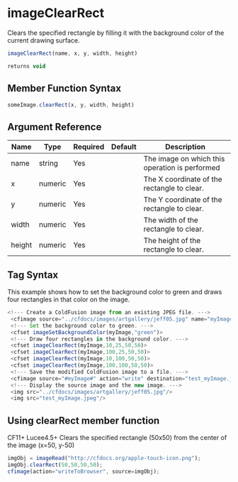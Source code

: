 # imageClearRect

Clears the specified rectangle by filling it with the background color of the current drawing surface.

```javascript
imageClearRect(name, x, y, width, height)
```

```javascript
returns void
```

## Member Function Syntax

```javascript
someImage.clearRect(x, y, width, height)
```

## Argument Reference

| Name | Type | Required | Default | Description |
| --- | --- | --- | --- | --- |
| name | string | Yes |  | The image on which this operation is performed |
| x | numeric | Yes |  | The X coordinate of the rectangle to clear. |
| y | numeric | Yes |  | The Y coordinate of the rectangle to clear. |
| width | numeric | Yes |  | The width of the rectangle to clear. |
| height | numeric | Yes |  | The height of the rectangle to clear. |

## Tag Syntax

This example shows how to set the background color to green and draws four rectangles in that color on the image.

```javascript
<!--- Create a ColdFusion image from an existing JPEG file. ---> 
 <cfimage source="../cfdocs/images/artgallery/jeff05.jpg" name="myImage"> 
 <!--- Set the background color to green. ---> 
 <cfset imageSetBackgroundColor(myImage,"green")> 
 <!--- Draw four rectangles in the background color. ---> 
 <cfset imageClearRect(myImage,10,25,50,50)> 
 <cfset imageClearRect(myImage,100,25,50,50)> 
 <cfset imageClearRect(myImage,10,100,50,50)> 
 <cfset imageClearRect(myImage,100,100,50,50)> 
 <!--- Save the modified ColdFusion image to a file. ---> 
 <cfimage source="#myImage#" action="write" destination="test_myImage.jpeg" overwrite="yes"> 
 <!--- Display the source image and the new image. ---> 
 <img src="../cfdocs/images/artgallery/jeff05.jpg"/> 
 <img src="test_myImage.jpeg"/>
```

## Using clearRect member function

CF11+ Lucee4.5+ Clears the specified rectangle  (50x50) from the center of the image (x=50, y-50)

```javascript
imgObj = imageRead("http://cfdocs.org/apple-touch-icon.png");
imgObj.clearRect(50,50,50,50);
cfimage(action="writeToBrowser", source=imgObj);
```
